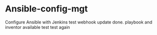 # Ansible-config-mgt
Configure Ansible with Jenkins
test webhook
update done. playbook and inventor available
test 
test again
